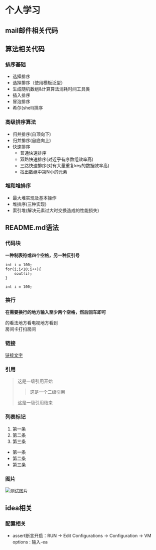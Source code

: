 个人学习
=======
mail邮件相关代码
---------------
算法相关代码
---------------
### 排序基础
* 选择排序
* 选择排序（使用模板泛型）
* 生成随机数组&计算算法消耗时间工具类
* 插入排序
* 冒泡排序
* 希尔(shell)排序
### 高级排序算法
* 归并排序(自顶向下)
* 归并排序(自底向上)
* 快速排序
    * 普通快速排序
    * 双路快速排序(对近乎有序数组效率高)
    * 三路快速排序(对有大量重复key的数据效率高)
    * 找出数组中第N小的元素
### 堆和堆排序
* 最大堆实现及基本操作
* 堆排序(三种实现)
* 索引堆(解决元素过大时交换造成的性能损失)


README.md语法
-------------
### 代码块
**一种制表符或四个空格，另一种反引号**

    int i = 100;
    for(i;i<10;i++){
        sout(i);
    }
    
`int i = 100;`
### 换行
**在需要换行的地方输入至少两个空格，然后回车即可**

的看法地方看电视地方看到  
房间卡打扫房间
### 链接
[链接文字](https://www.cnblogs.com/zachary93/p/6106829.html)  
### 引用
>这是一级引用开始
>
>>这是一个二级引用  
>
>这是一级引用结束
### 列表标记
1. 第一条
2. 第二条
3. 第三条

* 第一条
* 第二条
* 第三条
### 图片

 ![测试图片](https://cdn.lepluslife.com/lepluslife/lepluslife.jpg)
 
 idea相关
 ---------
 ### 配置相关
 * assert断言开启：RUN -> Edit Configurations -> Configuration -> VM options : 输入-ea